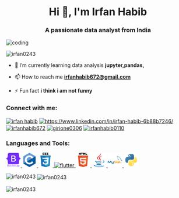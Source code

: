 <h1 align="center">Hi 👋, I'm Irfan Habib</h1>
<h3 align="center">A passionate data analyst from India</h3>
<img align ="rigth" alt="coding" width="400"src="https://miro.medium.com/max/1400/1*gReLR6hZjwyBxHmfLN1AVw.gif" alt="irfan habib"/> 
<p align="left"> <img src="https://komarev.com/ghpvc/?username=irfan0243&label=Profile%20views&color=0e75b6&style=flat" alt="irfan0243" /> </p>

- 🌱 I’m currently learning data analysis **jupyter,pandas,**

- 📫 How to reach me **irfanhabib672@gmail.com**

- ⚡ Fun fact **i think i am not funny**

<h3 align="left">Connect with me:</h3>
<p align="left">
<a href="https://twitter.com/irfan habib" target="blank"><img align="center" src="https://raw.githubusercontent.com/rahuldkjain/github-profile-readme-generator/master/src/images/icons/Social/twitter.svg" alt="irfan habib" height="30" width="40" /></a>
<a href="https://linkedin.com/in/https://www.linkedin.com/in/irfan-habib-6b88b7246/" target="blank"><img align="center" src="https://raw.githubusercontent.com/rahuldkjain/github-profile-readme-generator/master/src/images/icons/Social/linked-in-alt.svg" alt="https://www.linkedin.com/in/irfan-habib-6b88b7246/" height="30" width="40" /></a>
<a href="https://instagram.com/irfanhabib672" target="blank"><img align="center" src="https://raw.githubusercontent.com/rahuldkjain/github-profile-readme-generator/master/src/images/icons/Social/instagram.svg" alt="irfanhabib672" height="30" width="40" /></a>
<a href="https://www.leetcode.com/girione0306" target="blank"><img align="center" src="https://raw.githubusercontent.com/rahuldkjain/github-profile-readme-generator/master/src/images/icons/Social/leet-code.svg" alt="girione0306" height="30" width="40" /></a>
<a href="https://auth.geeksforgeeks.org/user/irfanhabib0110" target="blank"><img align="center" src="https://raw.githubusercontent.com/rahuldkjain/github-profile-readme-generator/master/src/images/icons/Social/geeks-for-geeks.svg" alt="irfanhabib0110" height="30" width="40" /></a>
</p>

<h3 align="left">Languages and Tools:</h3>
<p align="left"> <a href="https://getbootstrap.com" target="_blank" rel="noreferrer"> <img src="https://raw.githubusercontent.com/devicons/devicon/master/icons/bootstrap/bootstrap-plain-wordmark.svg" alt="bootstrap" width="40" height="40"/> </a> <a href="https://www.cprogramming.com/" target="_blank" rel="noreferrer"> <img src="https://raw.githubusercontent.com/devicons/devicon/master/icons/c/c-original.svg" alt="c" width="40" height="40"/> </a> <a href="https://www.w3schools.com/css/" target="_blank" rel="noreferrer"> <img src="https://raw.githubusercontent.com/devicons/devicon/master/icons/css3/css3-original-wordmark.svg" alt="css3" width="40" height="40"/> </a> <a href="https://flutter.dev" target="_blank" rel="noreferrer"> <img src="https://www.vectorlogo.zone/logos/flutterio/flutterio-icon.svg" alt="flutter" width="40" height="40"/> </a> <a href="https://www.w3.org/html/" target="_blank" rel="noreferrer"> <img src="https://raw.githubusercontent.com/devicons/devicon/master/icons/html5/html5-original-wordmark.svg" alt="html5" width="40" height="40"/> </a> <a href="https://www.java.com" target="_blank" rel="noreferrer"> <img src="https://raw.githubusercontent.com/devicons/devicon/master/icons/java/java-original.svg" alt="java" width="40" height="40"/> </a> <a href="https://www.mysql.com/" target="_blank" rel="noreferrer"> <img src="https://raw.githubusercontent.com/devicons/devicon/master/icons/mysql/mysql-original-wordmark.svg" alt="mysql" width="40" height="40"/> </a> <a href="https://www.python.org" target="_blank" rel="noreferrer"> <img src="https://raw.githubusercontent.com/devicons/devicon/master/icons/python/python-original.svg" alt="python" width="40" height="40"/> </a> </p>

<p><img align="left" src="https://github-readme-stats.vercel.app/api/top-langs?username=irfan0243&show_icons=true&locale=en&layout=compact" alt="irfan0243" /></p>

<p>&nbsp;<img align="center" src="https://github-readme-stats.vercel.app/api?username=irfan0243&show_icons=true&locale=en" alt="irfan0243" /></p>

<p><img align="center" src="https://github-readme-streak-stats.herokuapp.com/?user=irfan0243&" alt="irfan0243" /></p>
